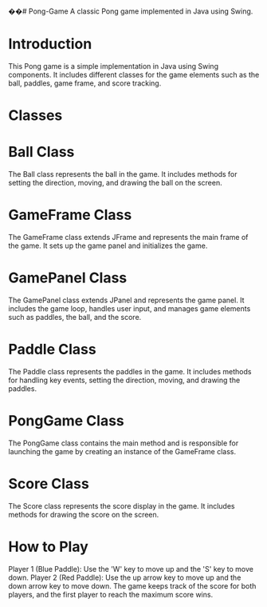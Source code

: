 ��#   P o n g - G a m e 
 
A classic Pong game implemented in Java using Swing.

# Introduction
This Pong game is a simple implementation in Java using Swing components. It includes different classes for the game elements such as the ball, paddles, game frame, and score tracking.

# Classes
# Ball Class
The Ball class represents the ball in the game. It includes methods for setting the direction, moving, and drawing the ball on the screen.

# GameFrame Class
The GameFrame class extends JFrame and represents the main frame of the game. It sets up the game panel and initializes the game.

# GamePanel Class
The GamePanel class extends JPanel and represents the game panel. It includes the game loop, handles user input, and manages game elements such as paddles, the ball, and the score.

# Paddle Class
The Paddle class represents the paddles in the game. It includes methods for handling key events, setting the direction, moving, and drawing the paddles.

# PongGame Class
The PongGame class contains the main method and is responsible for launching the game by creating an instance of the GameFrame class.

# Score Class
The Score class represents the score display in the game. It includes methods for drawing the score on the screen.

# How to Play
Player 1 (Blue Paddle): Use the 'W' key to move up and the 'S' key to move down.
Player 2 (Red Paddle): Use the up arrow key to move up and the down arrow key to move down.
The game keeps track of the score for both players, and the first player to reach the maximum score wins.
